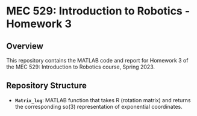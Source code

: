 # MEC 529: Introduction to Robotics - Homework 3

## Overview
This repository contains the MATLAB code and report for Homework 3 of the MEC 529: Introduction to Robotics course, Spring 2023. 


## Repository Structure
- **`Matrix_log`**: MATLAB function that takes R (rotation matrix) and returns the corresponding so(3) representation of exponential coordinates.
